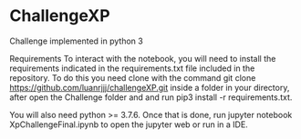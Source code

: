 # ChallengeXP
Challenge implemented in python 3 

Requirements
To interact with the notebook, you will need to install the requirements indicated in the requirements.txt file included in the repository.
To do this you need clone with the command git clone https://github.com/luanrjjj/challengeXP.git inside a folder in your directory, after open the Challenge folder and and run pip3 install -r requirements.txt.

You will also need python >= 3.7.6. Once that is done, run jupyter notebook XpChallengeFinal.ipynb to open the jupyter web or run in a IDE.

